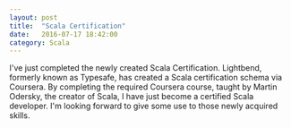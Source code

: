 ```yaml
---
layout: post
title:  "Scala Certification"
date:   2016-07-17 18:42:00
category: Scala
---
```

I've just completed the newly created Scala Certification. Lightbend, formerly known as Typesafe, has created a Scala certification schema via Coursera.
By completing the required Coursera course, taught by Martin Odersky, the creator of Scala, I have just become a certified Scala developer. I'm looking forward to give some use to those newly acquired skills.
